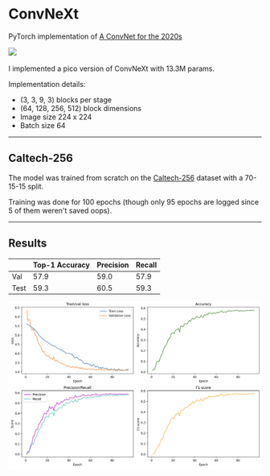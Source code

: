 # ConvNeXt

PyTorch implementation of [A ConvNet for the 2020s](https://arxiv.org/pdf/2201.03545)

<img src="https://miro.medium.com/v2/resize:fit:895/1*iC8ri_1VZ1d0cNUgy7LqrA.png" width="600">

I implemented a pico version of ConvNeXt with 13.3M params. 

Implementation details:
- (3, 3, 9, 3) blocks per stage
- (64, 128, 256, 512) block dimensions
- Image size 224 x 224
- Batch size 64

---

## Caltech-256

The model was trained from scratch on the [Caltech-256](https://doi.org/10.22002/D1.20087) dataset with a 70-15-15 split.

Training was done for 100 epochs (though only 95 epochs are logged since 5 of them weren't saved oops).

---

## Results
|          | Top-1 Accuracy | Precision | Recall |
| -------- | -------------- | --------- | ------ |
| Val      | 57.9           | 59.0      | 57.9   |
| Test     | 59.3           | 60.5      | 59.3   |

<img src="results/convnext_results.png" width="600">